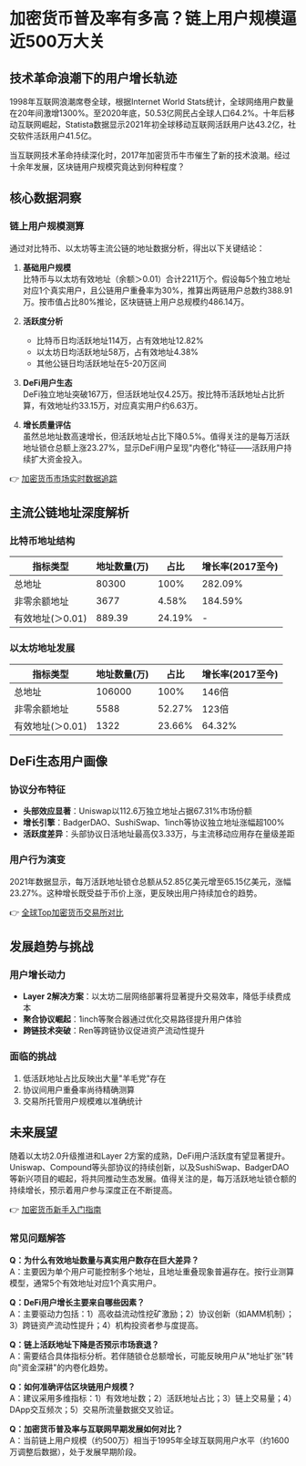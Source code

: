 # 加密货币普及率有多高？链上用户规模逼近500万大关

## 技术革命浪潮下的用户增长轨迹

1998年互联网浪潮席卷全球，根据Internet World Stats统计，全球网络用户数量在20年间激增1300%。至2020年底，50.53亿网民占全球人口64.2%。十年后移动互联网崛起，Statista数据显示2021年初全球移动互联网活跃用户达43.2亿，社交软件活跃用户41.5亿。

当互联网技术革命持续深化时，2017年加密货币牛市催生了新的技术浪潮。经过十余年发展，区块链用户规模究竟达到何种程度？

## 核心数据洞察

### 链上用户规模测算
通过对比特币、以太坊等主流公链的地址数据分析，得出以下关键结论：

1. **基础用户规模**  
   比特币与以太坊有效地址（余额＞0.01）合计2211万个。假设每5个独立地址对应1个真实用户，且公链用户重叠率为30%，推算出两链用户总数约388.91万。按市值占比80%推论，区块链链上用户总规模约486.14万。

2. **活跃度分析**  
   - 比特币日均活跃地址114万，占有效地址12.82%
   - 以太坊日均活跃地址58万，占有效地址4.38%
   - 其他公链日均活跃地址在5-20万区间

3. **DeFi用户生态**  
   DeFi独立地址突破167万，但活跃地址仅4.25万。按比特币活跃地址占比折算，有效地址约33.15万，对应真实用户约6.63万。

4. **增长质量评估**  
   虽然总地址数高速增长，但活跃地址占比下降0.5%。值得关注的是每万活跃地址锁仓总额上涨23.27%，显示DeFi用户呈现"内卷化"特征——活跃用户持续扩大资金投入。

👉 [加密货币市场实时数据追踪](https://bit.ly/okx_welcome)

## 主流公链地址深度解析

### 比特币地址结构
| 指标类型        | 地址数量(万) | 占比    | 增长率(2017至今) |
|-----------------|-------------|---------|------------------|
| 总地址          | 80300       | 100%    | 282.09%          |
| 非零余额地址    | 3677        | 4.58%   | 184.59%          |
| 有效地址(＞0.01) | 889.39      | 24.19%  | -                |

### 以太坊地址发展
| 指标类型        | 地址数量(万) | 占比    | 增长率(2017至今) |
|-----------------|-------------|---------|------------------|
| 总地址          | 106000      | 100%    | 146倍            |
| 非零余额地址    | 5588        | 52.27%  | 123倍            |
| 有效地址(＞0.01) | 1322        | 23.66%  | 64.32%           |

## DeFi生态用户画像

### 协议分布特征
- **头部效应显著**：Uniswap以112.6万独立地址占据67.31%市场份额
- **增长引擎**：BadgerDAO、SushiSwap、1inch等协议独立地址涨幅超100%
- **活跃度差异**：头部协议日活地址最高仅3.33万，与主流移动应用存在量级差距

### 用户行为演变
2021年数据显示，每万活跃地址锁仓总额从52.85亿美元增至65.15亿美元，涨幅23.27%。这种增长既受益于币价上涨，更反映出用户持续加仓的趋势。

👉 [全球Top加密货币交易所对比](https://bit.ly/okx_welcome)

## 发展趋势与挑战

### 用户增长动力
- **Layer 2解决方案**：以太坊二层网络部署将显著提升交易效率，降低手续费成本
- **聚合协议崛起**：1inch等聚合器通过优化交易路径提升用户体验
- **跨链技术突破**：Ren等跨链协议促进资产流动性提升

### 面临的挑战
1. 低活跃地址占比反映出大量"羊毛党"存在
2. 协议间用户重叠率尚待精确测算
3. 交易所托管用户规模难以准确统计

## 未来展望

随着以太坊2.0升级推进和Layer 2方案的成熟，DeFi用户活跃度有望显著提升。Uniswap、Compound等头部协议的持续创新，以及SushiSwap、BadgerDAO等新兴项目的崛起，将共同推动生态发展。值得关注的是，每万活跃地址锁仓额的持续增长，预示着用户参与深度正在不断提高。

👉 [加密货币新手入门指南](https://bit.ly/okx_welcome)

### 常见问题解答

**Q：为什么有效地址数量与真实用户数存在巨大差异？**  
A：主要因为单个用户可能控制多个地址，且地址重叠现象普遍存在。按行业测算模型，通常5个有效地址对应1个真实用户。

**Q：DeFi用户增长主要来自哪些因素？**  
A：主要驱动力包括：1）高收益流动性挖矿激励；2）协议创新（如AMM机制）；3）跨链资产流动性提升；4）机构投资者参与度提高。

**Q：链上活跃地址下降是否预示市场衰退？**  
A：需要结合具体指标分析。若伴随锁仓总额增长，可能反映用户从"地址扩张"转向"资金深耕"的内卷化趋势。

**Q：如何准确评估区块链用户规模？**  
A：建议采用多维指标：1）有效地址数；2）活跃地址占比；3）链上交易量；4）DApp交互频次；5）交易所流量数据交叉验证。

**Q：加密货币普及率与互联网早期发展如何对比？**  
A：当前链上用户规模（约500万）相当于1995年全球互联网用户水平（约1600万调整后数据），处于发展早期阶段。